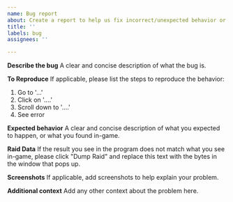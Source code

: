 ```yaml
---
name: Bug report
about: Create a report to help us fix incorrect/unexpected behavior or results
title: ''
labels: bug
assignees: ''

---
```


**Describe the bug**
A clear and concise description of what the bug is.

**To Reproduce**
If applicable, please list the steps to reproduce the behavior:
1. Go to '...'
2. Click on '....'
3. Scroll down to '....'
4. See error

**Expected behavior**
A clear and concise description of what you expected to happen, or what you found in-game.

**Raid Data**
If the result you see in the program does not match what you see in-game, please click "Dump Raid" and replace this text with the bytes in the window that pops up.

**Screenshots**
If applicable, add screenshots to help explain your problem.

**Additional context**
Add any other context about the problem here.
